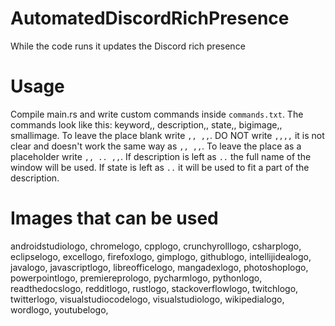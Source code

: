 # AutomatedDiscordRichPresence
While the code runs it updates the Discord rich presence
# Usage
Compile main.rs and write custom commands inside `commands.txt`.
The commands look like this:
keyword,, description,, state,, bigimage,, smallimage.
To leave the place blank write `,, ,,`.
DO NOT write `,,,,` it is not clear and doesn't work the same way as `,, ,,`.
To leave the place as a placeholder write `,, .. ,,`.
If description is left as `..` the full name of the window will be used.
If state is left as `..` it will be used to fit a part of the description.
# Images that can be used
androidstudiologo,
chromelogo,
cpplogo,
crunchyrolllogo,
csharplogo,
eclipselogo,
excellogo,
firefoxlogo,
gimplogo,
githublogo,
intellijidealogo,
javalogo,
javascriptlogo,
libreofficelogo,
mangadexlogo,
photoshoplogo,
powerpointlogo,
premiereprologo,
pycharmlogo,
pythonlogo,
readthedocslogo,
redditlogo,
rustlogo,
stackoverflowlogo,
twitchlogo,
twitterlogo,
visualstudiocodelogo,
visualstudiologo,
wikipedialogo,
wordlogo,
youtubelogo,
